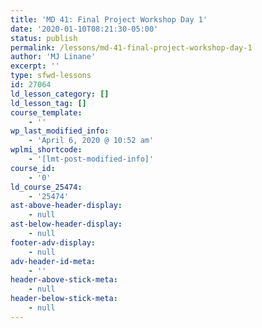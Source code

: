 ```yaml
---
title: 'MD 41: Final Project Workshop Day 1'
date: '2020-01-10T08:21:30-05:00'
status: publish
permalink: /lessons/md-41-final-project-workshop-day-1
author: 'MJ Linane'
excerpt: ''
type: sfwd-lessons
id: 27064
ld_lesson_category: []
ld_lesson_tag: []
course_template:
    - ''
wp_last_modified_info:
    - 'April 6, 2020 @ 10:52 am'
wplmi_shortcode:
    - '[lmt-post-modified-info]'
course_id:
    - '0'
ld_course_25474:
    - '25474'
ast-above-header-display:
    - null
ast-below-header-display:
    - null
footer-adv-display:
    - null
adv-header-id-meta:
    - ''
header-above-stick-meta:
    - null
header-below-stick-meta:
    - null
---
```

<!DOCTYPE html PUBLIC "-//W3C//DTD HTML 4.0 Transitional//EN" "http://www.w3.org/TR/REC-html40/loose.dtd">
<?xml encoding="UTF-8">
